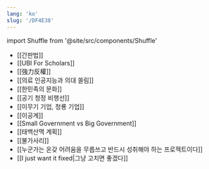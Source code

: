 ```yaml
---
lang: 'ko'
slug: '/DF4E38'
---
```


import Shuffle from '@site/src/components/Shuffle'

<Shuffle>

- [[간판법]]
- [[UBI For Scholars]]
- [[強力反權]]
- [[의료 인공지능과 의대 쏠림]]
- [[한민족의 문화]]
- [[공기 청정 비행선]]
- [[이무기 기업, 청룡 기업]]
- [[이공계]]
- [[Small Government vs Big Government]]
- [[태백산맥 계획]]
- [[불가사리]]
- [[누군가는 온갖 어려움을 무릅쓰고 반드시 성취해야 하는 프로젝트이다]]
- [[I just want it fixed|그냥 고치면 좋겠다]]

</Shuffle>
